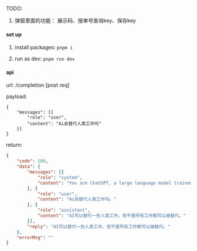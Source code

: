 TODO:
1. 弹窗里面的功能：
    展示码、按单号查询key、保存key



#### set up

1. install packages: `pnpm i`

2. run as dev: `pnpm run dev`


#### api

url: /completion   [post req]

payload:

```
{
    "messages": [{
        "role": "user",
        "content": "Ai会替代人类工作吗"
    }]
}
```

return:

```json
{
    "code": 200,
    "data": {
        "messages": [{
            "role": "system",
            "content": "You are ChatGPT, a large language model trained by OpenAI. Answer as concisely as possible."
        }, {
            "role": "user",
            "content": "Ai会替代人类工作吗。"
        }, {
            "role": "assistant",
            "content": "AI可以替代一些人类工作，但不是所有工作都可以被替代。"
        }],
        "reply": "AI可以替代一些人类工作，但不是所有工作都可以被替代。"
    },
    "errorMsg": ""
}
```